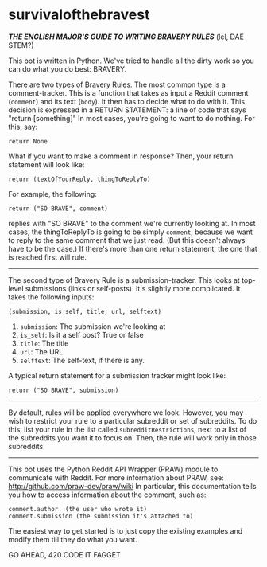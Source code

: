 survivalofthebravest
====================

***THE ENGLISH MAJOR'S GUIDE TO WRITING BRAVERY RULES***
(lel, DAE STEM?)

This bot is written in Python.
We've tried to handle all the dirty work so you can do what you
 do best: BRAVERY.

There are two types of Bravery Rules. The most common type is a comment-tracker.
This is a function that 
takes as input a Reddit
 comment (`comment`) and its text (`body`).
It then has to decide what to do with it.
This decision is expressed in a RETURN STATEMENT: a line of code
 that says "return [something]"
In most cases, you're going to want to do nothing. For this, say:

	return None

What if you want to make a comment in response? Then, your return
 statement will look like:

	return (textOfYourReply, thingToReplyTo)

For example, the following:

	return ("SO BRAVE", comment)

replies with "SO BRAVE" to the comment we're currently looking at.
In most cases, the thingToReplyTo is going to be simply `comment`,
 because we want to reply to the same comment that we just read.
(But this doesn't always have to be the case.)
If there's more than one return statement, the one that is reached
 first will rule.
 
---

The second type of Bravery Rule is a submission-tracker. This looks at top-level submissions (links or self-posts).
It's slightly more complicated. It takes the following inputs:

	(submission, is_self, title, url, selftext)
	
1. `submission`: The submission we're looking at
2. `is_self`: Is it a self post? True or false
3. `title`: The title
4. `url`: The URL
5. `selftext`: The self-text, if there is any.

A typical return statement for a submission tracker might look like:

	return ("SO BRAVE", submission)

---

By default, rules will be applied everywhere we look. However, you may wish to restrict your rule to a particular subreddit or set of subreddits.
To do this, list your rule in the list called `subredditRestrictions`, next to a list of the subreddits you want it to focus on. Then, 
the rule will work only in those subreddits.

---

This bot uses the Python Reddit API Wrapper (PRAW) module to
 communicate with Reddit.
For more information about PRAW, see:
 http://github.com/praw-dev/praw/wiki
In particular, this documentation tells you how to access
 information about the comment, such as:

	comment.author	(the user who wrote it)
	comment.submission (the submission it's attached to)

The easiest way to get started is to just copy the existing examples
 and modify them till they do what you want.

GO AHEAD, 420 CODE IT FAGGET
